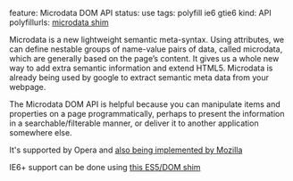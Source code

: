feature: Microdata DOM API
status: use
tags: polyfill ie6 gtie6
kind: API
polyfillurls: [microdata shim](https://github.com/termi/Microdata-JS)

Microdata is a new lightweight semantic meta-syntax. Using attributes, we can define nestable groups of name-value pairs of data, called microdata, which are generally based on the page’s content. It gives us a whole new way to add extra semantic information and extend HTML5. Microdata is already being used by google to extract semantic meta data from your webpage.

The Microdata DOM API is helpful because you can manipulate items and properties on a page programmatically, perhaps to present the information in a searchable/filterable manner, or deliver it to another application somewhere else.

It's supported by Opera and [also being implemented by Mozilla](https://bugzilla.mozilla.org/show_bug.cgi?id=591467)

IE6+ support can be done using [this ES5/DOM shim](https://github.com/termi/ES5-DOM-SHIM)